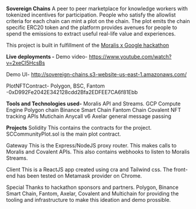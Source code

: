 **Sovereign Chains**
A peer to peer marketplace for knowledge workers with tokenized incentives for participation.
People who satisfy the allowlist criteria for each chain can mint a plot on the chain. The plot emits the chain specific ERC20 token and the platform provides 
avenues for people to spend the emissions to extract useful real-life value and experiences.

This project is built in fulfillment of the [Moralis x Google hackathon](https://moralis.io/google-hackathon/) 


**Live deployments -**
Demo video-
https://www.youtube.com/watch?v=2xeCl5HcsBs

Demo UI-
http://sovereign-chains.s3-website-us-east-1.amazonaws.com/

PlotNFTContract-
Polygon, BSC, Fantom -0xD992Fe2042E342128cdd2Bfa2EDFEE7CA6f81Ebb

**Tools and Technologies used-** 
Moralis API and Streams.
GCP Compute Engine
Polygon chain
Binance Smart Chain
Fantom Chain
Covalent NFT tracking APIs
Mutichain Anycall v6
Axelar general message passing


**Projects** 
Solidity
This contains the contracts for the project. 
SCCommunityPlot.sol is the main plot contract. 

Gateway
This is the Express/NodeJS proxy router. This makes calls to Moralis and Covalent APIs. This also contains webhooks to listen to Moralis Streams.

Client
This is a ReactJS app created using cra and Tailwind css. The front-end has been tested on Metamask provider on Chrome.


Special Thanks to hackathon sponsors and partners.
Polygon, Binance Smart Chain, Fantom, Axelar, Covalent and Multichain for providing the tooling and infrastructure to make this ideation and demo prossible.